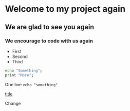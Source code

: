 # Welcome to my project again
## We are glad to see you again
### We encourage to code with us again 

- First
- Second
- Third

```bash
echo "Something";
print "More";
```

One line `echo "something"`

[title](https://www.google.com)

Change